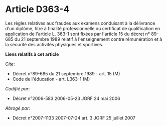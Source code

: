 # Article D363-4

Les règles relatives aux fraudes aux examens conduisant à la délivrance d'un diplôme, titre à finalité professionnelle ou
certificat de qualification en application de l'article L. 363-1 sont fixées par l'article 15 du décret n° 89-685 du 21
septembre 1989 relatif à l'enseignement contre rémunération et à la sécurité des activités physiques et sportives.

**Liens relatifs à cet article**

_Cite_:

  - Décret n°89-685 du 21 septembre 1989 - art. 15 (M)
  - Code de l'éducation - art. L363-1 (M)

_Codifié par_:

  - Décret n°2006-583 2006-05-23 JORF 24 mai 2006

_Abrogé par_:

  - Décret n°2007-1133 2007-07-24 art. 3 JORF 25 juillet 2007
